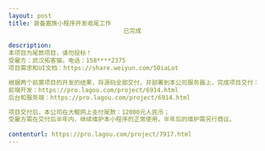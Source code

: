 ```yaml
---                
layout: post       
title: 装备嘉族小程序开发收尾工作
                                已完成
           
description: 
本项目为尾款项目，请勿投标！
受雇方：武汉拓客猫，电话：158****2375
项目需求和UI文档：https://share.weiyun.com/50iaLot

根据两个前置项目的开发的结果，将源码全部交付，并部署到本公司服务器上，完成项目交付：
前端开发：https://pro.lagou.com/project/6914.html
后台和服务端：https://pro.lagou.com/project/6914.html

项目交付后，本公司在大鲲网上支付尾款：12000元人民币；
受雇方需在交付后半年内，继续维护本小程序的正常使用，半年后的维护需另行商议。
     
contenturl: https://pro.lagou.com/project/7917.html      
---                 
```

